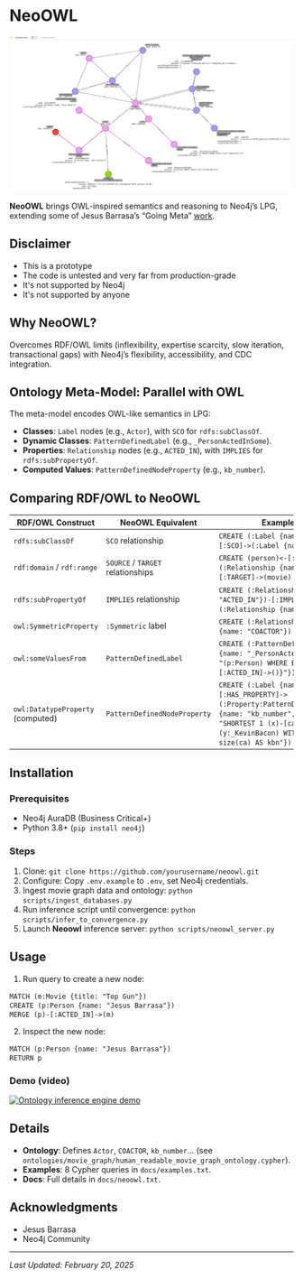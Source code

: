 # NeoOWL

![Movie Graph](media/arrows_app_movie_graph_ontology.png)

**NeoOWL** brings OWL-inspired semantics and reasoning to Neo4j’s LPG, extending some of Jesus Barrasa’s “Going Meta” [work](https://github.com/jbarrasa/goingmeta/tree/main/session04).

## Disclaimer

- This is a prototype
- The code is untested and very far from production-grade
- It's not supported by Neo4j
- It's not supported by anyone

## Why NeoOWL?

Overcomes RDF/OWL limits (inflexibility, expertise scarcity, slow iteration, transactional gaps) with Neo4j’s flexibility, accessibility, and CDC integration.

## Ontology Meta-Model: Parallel with OWL

The meta-model encodes OWL-like semantics in LPG:
- **Classes**: `Label` nodes (e.g., `Actor`), with `SCO` for `rdfs:subClassOf`.
- **Dynamic Classes**: `PatternDefinedLabel` (e.g., `_PersonActedInSome`).
- **Properties**: `Relationship` nodes (e.g., `ACTED_IN`), with `IMPLIES` for `rdfs:subPropertyOf`.
- **Computed Values**: `PatternDefinedNodeProperty` (e.g., `kb_number`).

## Comparing RDF/OWL to NeoOWL

| RDF/OWL Construct                | NeoOWL Equivalent                       | Example Cypher                          |
|----------------------------------|-----------------------------------------|-----------------------------------------|
| `rdfs:subClassOf`                | `SCO` relationship                      | `CREATE (:Label {name: "Actor"})-[:SCO]->(:Label {name: "Person"})` |
| `rdf:domain` / `rdf:range`       | `SOURCE` / `TARGET` relationships       | `CREATE (person)<-[:SOURCE]-(:Relationship {name: "ACTED_IN"})-[:TARGET]->(movie)` |
| `rdfs:subPropertyOf`             | `IMPLIES` relationship                  | `CREATE (:Relationship {name: "ACTED_IN"})-[:IMPLIES]->(:Relationship {name: "INVOLVED_IN"})` |
| `owl:SymmetricProperty`          | `:Symmetric` label                      | `CREATE (:Relationship:Symmetric {name: "COACTOR"})` |
| `owl:someValuesFrom`             | `PatternDefinedLabel`                   | `CREATE (:PatternDefinedLabel:Label {name: "_PersonActedInSome", pattern: "(p:Person) WHERE EXISTS {(p)-[:ACTED_IN]->()}"})` |
| `owl:DatatypeProperty` (computed)| `PatternDefinedNodeProperty`            | `CREATE (:Label {name: "Actor"})-[:HAS_PROPERTY]->(:Property:PatternDefinedNodeProperty {name: "kb_number", pattern: "SHORTEST 1 (x)-[ca:COACTOR]-*(y:_KevinBacon) WITH ca LIMIT 1 WITH size(ca) AS kbn"})` |


## Installation

### Prerequisites
- Neo4j AuraDB (Business Critical+)
- Python 3.8+ (`pip install neo4j`)

### Steps
1. Clone: `git clone https://github.com/yourusername/neoowl.git`
2. Configure: Copy `.env.example` to `.env`, set Neo4j credentials.
3. Ingest movie graph data and ontology: `python scripts/ingest_databases.py`
4. Run inference script until convergence: `python scripts/infer_to_convergence.py`
5. Launch **Neoowl** inference server: `python scripts/neoowl_server.py`

## Usage

1. Run query to create a new node:
```cypher
MATCH (m:Movie {title: "Top Gun"})
CREATE (p:Person {name: "Jesus Barrasa"})
MERGE (p)-[:ACTED_IN]->(m)
```
2. Inspect the new node:
```cypher
MATCH (p:Person {name: "Jesus Barrasa"})
RETURN p
```

### Demo (video)

[![Ontology inference engine demo](https://img.youtube.com/vi/wnMCs-knI0Y/0.jpg)](https://www.youtube.com/watch?v=wnMCs-knI0Y)

## Details

- **Ontology**: Defines `Actor`, `COACTOR`, `kb_number`... (see `ontologies/movie_graph/human_readable_movie_graph_ontology.cypher`).
- **Examples**: 8 Cypher queries in `docs/examples.txt`.
- **Docs**: Full details in `docs/neoowl.txt`.

## Acknowledgments

- Jesus Barrasa
- Neo4j Community

---
*Last Updated: February 20, 2025*
